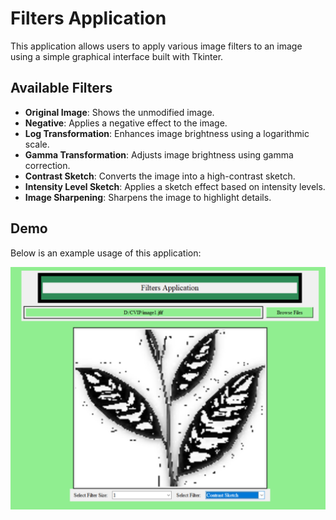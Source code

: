 # Filters Application

This application allows users to apply various image filters to an image using a simple graphical interface built with Tkinter.

## Available Filters

- **Original Image**: Shows the unmodified image.
- **Negative**: Applies a negative effect to the image.
- **Log Transformation**: Enhances image brightness using a logarithmic scale.
- **Gamma Transformation**: Adjusts image brightness using gamma correction.
- **Contrast Sketch**: Converts the image into a high-contrast sketch.
- **Intensity Level Sketch**: Applies a sketch effect based on intensity levels.
- **Image Sharpening**: Sharpens the image to highlight details.

## Demo

Below is an example usage of this application:

![Demo](https://github.com/danishgondaldev/Computer-Vision-Course-Assignments/blob/master/Assignment3(FiltersApplication)/demo.PNG)

